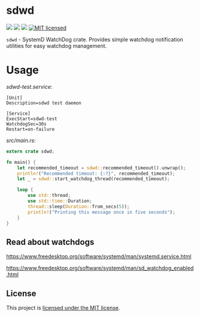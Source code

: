 # sdwd
[![](https://meritbadge.herokuapp.com/sdwd)](https://crates.io/crates/sdwd) [![](https://travis-ci.org/vityafx/sdwd.svg?branch=master)](https://travis-ci.org/vityafx/sdwd) [![](https://docs.rs/sdwd/badge.svg)](https://docs.rs/sdwd)
[![MIT licensed](https://img.shields.io/badge/license-MIT-blue.svg)](./LICENSE)

`sdwd` - SystemD WatchDog crate. Provides simple watchdog notification utilities for easy watchdog
management.

# Usage

*sdwd-test.service*:

```service
[Unit]
Description=sdwd test daemon

[Service]
ExecStart=sdwd-test
WatchdogSec=30s
Restart=on-failure
```

*src/main.rs*:

```rust
extern crate sdwd;

fn main() {
    let recommended_timeout = sdwd::recommended_timeout().unwrap();
    println!("Recommended timeout: {:?}", recommended_timeout);
    let _ = sdwd::start_watchdog_thread(recommended_timeout);

    loop {
        use std::thread;
        use std::time::Duration;
        thread::sleep(Duration::from_secs(5));
        println!("Printing this message once in five seconds");
    }
}
```

## Read about watchdogs
https://www.freedesktop.org/software/systemd/man/systemd.service.html

https://www.freedesktop.org/software/systemd/man/sd_watchdog_enabled.html

## License

This project is [licensed under the MIT license](https://github.com/vityafx/sdwd/blob/master/LICENSE).
